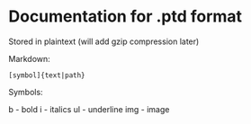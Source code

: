 # Documentation for .ptd format

Stored in plaintext (will add gzip compression later)

Markdown:

`[symbol]{text|path}`

Symbols:

b - bold
i - italics
ul - underline
img - image